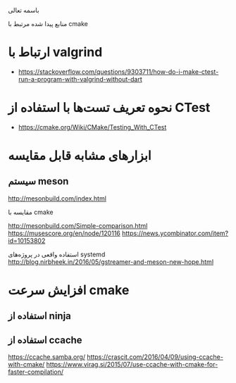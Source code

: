 باسمه تعالی 

منابع پیدا شده مرتبط با cmake

# ارتباط با valgrind

- https://stackoverflow.com/questions/9303711/how-do-i-make-ctest-run-a-program-with-valgrind-without-dart


# نحوه تعریف تست‌ها با استفاده از CTest

- https://cmake.org/Wiki/CMake/Testing_With_CTest


# ابزارهای مشابه قابل مقایسه

## سیستم meson

http://mesonbuild.com/index.html

مقایسه با cmake

http://mesonbuild.com/Simple-comparison.html
https://musescore.org/en/node/120116
https://news.ycombinator.com/item?id=10153802

استفاده واقعی در پروژه‌های
systemd
http://blog.nirbheek.in/2016/05/gstreamer-and-meson-new-hope.html


# افزایش سرعت cmake

## استفاده از ninja

## استفاده از ccache

https://ccache.samba.org/
https://crascit.com/2016/04/09/using-ccache-with-cmake/
https://www.virag.si/2015/07/use-ccache-with-cmake-for-faster-compilation/

